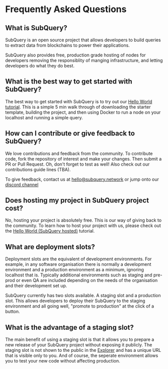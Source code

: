 # Frequently Asked Questions

## What is SubQuery?

SubQuery is an open source project that allows developers to build queries to extract data from blockchains to power their applications.

SubQuery also provides free, production grade hosting of nodes for developers removing the responsiblity of manging infrastructure, and letting developers do what they do best.

## What is the best way to get started with SubQuery?

The best way to get started with SubQuery is to try out our [Hello World tutorial](../quickstart/helloworld-localhost.html). This is a simple 5 min walk through of downloading the starter template, building the project, and then using Docker to run a node on your localhost and running a simple query. 

## How can I contribute or give feedback to SubQuery?

We love contributions and feedback from the community. To contribute code, fork the repository of interest and make your changes. Then submit a PR or Pull Request. Oh, don't forget to test as well! Also check out our contributions guide lines (TBA). 

To give feedback, contact us at hello@subquery.network or jump onto our [discord channel](https://discord.com/invite/78zg8aBSMG)

## Does hosting my project in SubQuery project cost? 

No, hosting your project is absolutely free. This is our way of giving back to the community. To learn how to host your project with us, please check out the [Hello World (SubQuery hosted)](http://localhost:8080/quickstart/helloworld-hosted.html) tutorial.

## What are deployment slots? 

Deployment slots are the equivalent of development environments. For example, in any software organisation there is normally a development environment and a production environment as a minimum, ignoring localhost that is. Typically additional environments such as staging and pre-prod or even QA are included depending on the needs of the organisation and their development set up. 

SubQuery currently has two slots available. A staging slot and a production slot. This allows developers to deploy their SubQuery to the staging environment and all going well, "promote to production" at the click of a button. 

## What is the advantage of a staging slot?

The main benefit of using a staging slot is that it allows you to prepare a new release of your SubQuery project without exposing it publicly. The staging slot is not shown to the public in the [Explorer](https://explorer.subquery.network/) and has a unique URL that is visible only to you. And of course, the seperate environment allows you to test your new code without affecting production.


